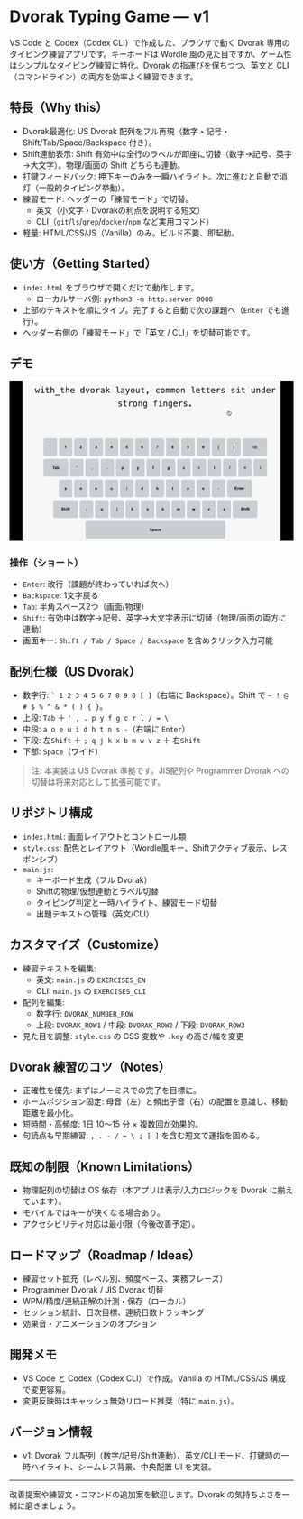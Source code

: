 # Dvorak Typing Game — v1

VS Code と Codex（Codex CLI）で作成した、ブラウザで動く Dvorak 専用のタイピング練習アプリです。キーボードは Wordle 風の見た目ですが、ゲーム性はシンプルなタイピング練習に特化。Dvorak の指運びを保ちつつ、英文と CLI（コマンドライン）の両方を効率よく練習できます。

## 特長（Why this）
- Dvorak最適化: US Dvorak 配列をフル再現（数字・記号・Shift/Tab/Space/Backspace 付き）。
- Shift連動表示: Shift 有効中は全行のラベルが即座に切替（数字→記号、英字→大文字）。物理/画面の Shift どちらも連動。
- 打鍵フィードバック: 押下キーのみを一瞬ハイライト。次に進むと自動で消灯（一般的タイピング挙動）。
- 練習モード: ヘッダーの「練習モード」で切替。
  - 英文（小文字・Dvorakの利点を説明する短文）
  - CLI（`git`/`ls`/`grep`/`docker`/`npm` など実用コマンド）
- 軽量: HTML/CSS/JS（Vanilla）のみ。ビルド不要、即起動。

## 使い方（Getting Started）
- `index.html` をブラウザで開くだけで動作します。
  - ローカルサーバ例: `python3 -m http.server 8000`
- 上部のテキストを順にタイプ。完了すると自動で次の課題へ（`Enter` でも進行）。
- ヘッダー右側の「練習モード」で「英文 / CLI」を切替可能です。

## デモ

![Dvorak Typing - Demo](assets/typing.gif)

### 操作（ショート）
- `Enter`: 改行（課題が終わっていれば次へ）
- `Backspace`: 1文字戻る
- `Tab`: 半角スペース2つ（画面/物理）
- `Shift`: 有効中は数字→記号、英字→大文字表示に切替（物理/画面の両方に連動）
- 画面キー: `Shift / Tab / Space / Backspace` を含めクリック入力可能

## 配列仕様（US Dvorak）
- 数字行: `` ` 1 2 3 4 5 6 7 8 9 0 [ ] ``（右端に Backspace）。Shift で `~ ! @ # $ % ^ & * ( ) { }`。
- 上段: `Tab` ＋ `' , . p y f g c r l / = \`
- 中段: `a o e u i d h t n s -`（右端に `Enter`）
- 下段: 左`Shift` ＋ `; q j k x b m w v z` ＋ 右`Shift`
- 下部: `Space`（ワイド）

> 注: 本実装は US Dvorak 準拠です。JIS配列や Programmer Dvorak への切替は将来対応として拡張可能です。

## リポジトリ構成
- `index.html`: 画面レイアウトとコントロール類
- `style.css`: 配色とレイアウト（Wordle風キー、Shiftアクティブ表示、レスポンシブ）
- `main.js`:
  - キーボード生成（フル Dvorak）
  - Shiftの物理/仮想連動とラベル切替
  - タイピング判定と一時ハイライト、練習モード切替
  - 出題テキストの管理（英文/CLI）

## カスタマイズ（Customize）
- 練習テキストを編集:
  - 英文: `main.js` の `EXERCISES_EN`
  - CLI: `main.js` の `EXERCISES_CLI`
- 配列を編集:
  - 数字行: `DVORAK_NUMBER_ROW`
  - 上段: `DVORAK_ROW1` / 中段: `DVORAK_ROW2` / 下段: `DVORAK_ROW3`
- 見た目を調整: `style.css` の CSS 変数や `.key` の高さ/幅を変更

## Dvorak 練習のコツ（Notes）
- 正確性を優先: まずはノーミスでの完了を目標に。
- ホームポジション固定: 母音（左）と頻出子音（右）の配置を意識し、移動距離を最小化。
- 短時間・高頻度: 1日 10〜15 分 × 複数回が効果的。
- 句読点も早期練習: `, . - / = \ ; [ ]` を含む短文で運指を固める。

## 既知の制限（Known Limitations）
- 物理配列の切替は OS 依存（本アプリは表示/入力ロジックを Dvorak に揃えています）。
- モバイルではキーが狭くなる場合あり。
- アクセシビリティ対応は最小限（今後改善予定）。

## ロードマップ（Roadmap / Ideas）
- 練習セット拡充（レベル別、頻度ベース、実務フレーズ）
- Programmer Dvorak / JIS Dvorak 切替
- WPM/精度/連続正解の計測・保存（ローカル）
- セッション統計、日次目標、連続日数トラッキング
- 効果音・アニメーションのオプション

## 開発メモ
- VS Code と Codex（Codex CLI）で作成。Vanilla の HTML/CSS/JS 構成で変更容易。
- 変更反映時はキャッシュ無効リロード推奨（特に `main.js`）。

## バージョン情報
- v1: Dvorak フル配列（数字/記号/Shift連動）、英文/CLI モード、打鍵時の一時ハイライト、シームレス背景、中央配置 UI を実装。

---
改善提案や練習文・コマンドの追加案を歓迎します。Dvorak の気持ちよさを一緒に磨きましょう。
